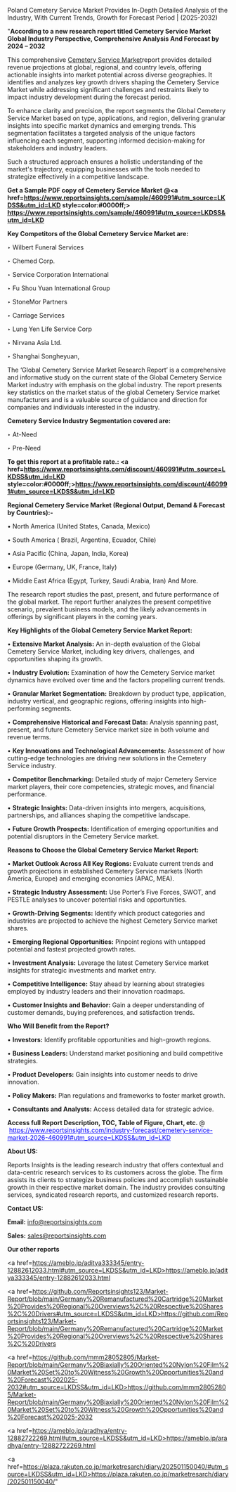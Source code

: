 Poland Cemetery Service Market Provides In-Depth Detailed Analysis of the Industry, With Current Trends, Growth for Forecast Period | (2025-2032)

"<strong>According to a new research report titled Cemetery Service Market Global Industry Perspective, Comprehensive Analysis And Forecast by 2024 – 2032</strong>

This comprehensive <a href=https://www.reportsinsights.com/sample/460991>Cemetery Service Market</a>report provides detailed revenue projections at global, regional, and country levels, offering actionable insights into market potential across diverse geographies. It identifies and analyzes key growth drivers shaping the Cemetery Service Market while addressing significant challenges and restraints likely to impact industry development during the forecast period.

To enhance clarity and precision, the report segments the Global Cemetery Service Market based on type, applications, and region, delivering granular insights into specific market dynamics and emerging trends. This segmentation facilitates a targeted analysis of the unique factors influencing each segment, supporting informed decision-making for stakeholders and industry leaders.

Such a structured approach ensures a holistic understanding of the market's trajectory, equipping businesses with the tools needed to strategize effectively in a competitive landscape.

<strong>Get a Sample PDF copy of Cemetery Service Market </strong><strong>@<a href=https://www.reportsinsights.com/sample/460991#utm_source=LKDSS&utm_id=LKD style=color:#0000ff;> https://www.reportsinsights.com/sample/460991#utm_source=LKDSS&utm_id=LKD</a></strong></font>

<strong>Key Competitors of the Global Cemetery Service Market are:</strong>

‣ Wilbert Funeral Services

‣ Chemed Corp.

‣ Service Corporation International

‣ Fu Shou Yuan International Group

‣ StoneMor Partners

‣ Carriage Services

‣ Lung Yen Life Service Corp

‣ Nirvana Asia Ltd.

‣ Shanghai Songheyuan,

The ‘Global Cemetery Service Market Research Report’ is a comprehensive and informative study on the current state of the Global Cemetery Service Market industry with emphasis on the global industry. The report presents key statistics on the market status of the global Cemetery Service market manufacturers and is a valuable source of guidance and direction for companies and individuals interested in the industry.

<strong>Cemetery Service Industry Segmentation covered are:</strong>

‣ At-Need

‣ Pre-Need

<strong>To get this report at a profitable rate.: <a href=https://www.reportsinsights.com/discount/460991#utm_source=LKDSS&utm_id=LKD style=color:#0000ff;>https://www.reportsinsights.com/discount/460991#utm_source=LKDSS&utm_id=LKD</a></strong></font>

<strong>Regional Cemetery Service Market (Regional Output, Demand &amp; Forecast by Countries):-</strong>

• North America (United States, Canada, Mexico)

• South America ( Brazil, Argentina, Ecuador, Chile)

• Asia Pacific (China, Japan, India, Korea)

• Europe (Germany, UK, France, Italy)

• Middle East Africa (Egypt, Turkey, Saudi Arabia, Iran) And More.

The research report studies the past, present, and future performance of the global market. The report further analyzes the present competitive scenario, prevalent business models, and the likely advancements in offerings by significant players in the coming years.

<strong>Key Highlights of the Global Cemetery Service Market Report:</strong>

• <strong>Extensive Market Analysis:</strong> An in-depth evaluation of the Global Cemetery Service Market, including key drivers, challenges, and opportunities shaping its growth.

• <strong>Industry Evolution:</strong> Examination of how the Cemetery Service market dynamics have evolved over time and the factors propelling current trends.

• <strong>Granular Market Segmentation:</strong> Breakdown by product type, application, industry vertical, and geographic regions, offering insights into high-performing segments.

• <strong>Comprehensive Historical and Forecast Data:</strong> Analysis spanning past, present, and future Cemetery Service market size in both volume and revenue terms.

• <strong>Key Innovations and Technological Advancements:</strong> Assessment of how cutting-edge technologies are driving new solutions in the Cemetery Service industry.

• <strong>Competitor Benchmarking:</strong> Detailed study of major Cemetery Service market players, their core competencies, strategic moves, and financial performance.

• <strong>Strategic Insights:</strong> Data-driven insights into mergers, acquisitions, partnerships, and alliances shaping the competitive landscape.

• <strong>Future Growth Prospects:</strong> Identification of emerging opportunities and potential disruptors in the Cemetery Service market.

<strong>Reasons to Choose the Global Cemetery Service Market Report:</strong>

• <strong>Market Outlook Across All Key Regions:</strong> Evaluate current trends and growth projections in established Cemetery Service markets (North America, Europe) and emerging economies (APAC, MEA).

• <strong>Strategic Industry Assessment:</strong> Use Porter’s Five Forces, SWOT, and PESTLE analyses to uncover potential risks and opportunities.

• <strong>Growth-Driving Segments:</strong> Identify which product categories and industries are projected to achieve the highest Cemetery Service market shares.

• <strong>Emerging Regional Opportunities:</strong> Pinpoint regions with untapped potential and fastest projected growth rates.

• <strong>Investment Analysis:</strong> Leverage the latest Cemetery Service market insights for strategic investments and market entry.

• <strong>Competitive Intelligence:</strong> Stay ahead by learning about strategies employed by industry leaders and their innovation roadmaps.

• <strong>Customer Insights and Behavior:</strong> Gain a deeper understanding of customer demands, buying preferences, and satisfaction trends.

<strong>Who Will Benefit from the Report?</strong>

• <strong>Investors:</strong> Identify profitable opportunities and high-growth regions.

• <strong>Business Leaders:</strong> Understand market positioning and build competitive strategies.

• <strong>Product Developers:</strong> Gain insights into customer needs to drive innovation.

• <strong>Policy Makers:</strong> Plan regulations and frameworks to foster market growth.

• <strong>Consultants and Analysts:</strong> Access detailed data for strategic advice.
</ul>
<strong>Access full Report Description, TOC, Table of Figure, Chart, etc. </strong>@  <a href=https://www.reportsinsights.com/industry-forecast/cemetery-service-market-2026-460991#utm_source=LKDSS&utm_id=LKD style=color:#0000ff;>https://www.reportsinsights.com/industry-forecast/cemetery-service-market-2026-460991#utm_source=LKDSS&utm_id=LKD</a></font>

<strong><strong>About US</strong>:</strong>

Reports Insights is the leading research industry that offers contextual and data-centric research services to its customers across the globe. The firm assists its clients to strategize business policies and accomplish sustainable growth in their respective market domain. The industry provides consulting services, syndicated research reports, and customized research reports.

<strong>Contact US:</strong>

<p class=""""><b>Email:</b> <a href=mailto:info@reportsinsights.com>info@reportsinsights.com</a></p>
<p class=""""><b>Sales:</b> <a href=mailto:sales@reportsinsights.com>sales@reportsinsights.com</a></p>

<strong>Our other reports</strong>

<a href=https://ameblo.jp/aditya333345/entry-12882612033.html#utm_source=LKDSS&utm_id=LKD>https://ameblo.jp/aditya333345/entry-12882612033.html</a>

<a href=https://github.com/Reportsinsights123/Market-Report/blob/main/Germany%20Remanufactured%20Cartridge%20Market%20Provides%20Regional%20Overviews%2C%20Respective%20Shares%2C%20Drivers#utm_source=LKDSS&utm_id=LKD>https://github.com/Reportsinsights123/Market-Report/blob/main/Germany%20Remanufactured%20Cartridge%20Market%20Provides%20Regional%20Overviews%2C%20Respective%20Shares%2C%20Drivers</a>

<a href=https://github.com/mmm28052805/Market-Report/blob/main/Germany%20Biaxially%20Oriented%20Nylon%20Film%20Market%20Set%20to%20Witness%20Growth%20Opportunities%20and%20Forecast%202025-2032#utm_source=LKDSS&utm_id=LKD>https://github.com/mmm28052805/Market-Report/blob/main/Germany%20Biaxially%20Oriented%20Nylon%20Film%20Market%20Set%20to%20Witness%20Growth%20Opportunities%20and%20Forecast%202025-2032</a>

<a href=https://ameblo.jp/aradhya/entry-12882722269.html#utm_source=LKDSS&utm_id=LKD>https://ameblo.jp/aradhya/entry-12882722269.html</a>

<a href=https://plaza.rakuten.co.jp/marketresarch/diary/202501150040/#utm_source=LKDSS&utm_id=LKD>https://plaza.rakuten.co.jp/marketresarch/diary/202501150040/</a>"

